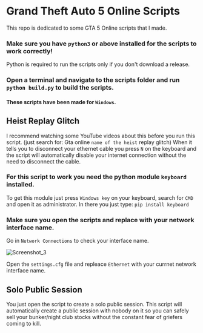 # Grand Theft Auto 5 Online Scripts
This repo is dedicated to some GTA 5 Online scripts that I made.

### Make sure you have `python3` or above installed for the scripts to work correctly!
Python is required to run the scripts only if you don't download a release.

### Open a terminal and navigate to the scripts folder and run `python build.py` to build the scripts.

#### These scripts have been made for `Windows`.

## Heist Replay Glitch
I recommend watching some YouTube videos about this before you run this script. (just search for: Gta online `name of the heist` replay glitch)
 When it tells you to disconnect your ethernet cable you press `N` on the keyboard and the script will automatically disable your internet connection without the need to disconnect the cable.

### For this script to work you need the python module `keyboard` installed.
To get this module just press `Windows key` on your keyboard, search for `CMD` and open it as administrator.
In there you just type: `pip install keyboard`

### Make sure you open the scripts and replace with your network interface name.
Go in `Network Connections` to check your interface name.

![Screenshot_3](https://user-images.githubusercontent.com/34041519/142474129-5318cb2a-42f4-4c9f-9dd2-f756af372567.png)

Open the `settings.cfg` file and repleace `Ethernet` with your currnet network interface name.

## Solo Public Session
You just open the script to create a solo public session. This script will automatically create a public session with nobody on it so you can safely sell your bunker/night club stocks without the constant fear of griefers coming to kill.
